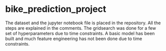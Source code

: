 # bike_prediction_project
The dataset and the jupyter notebook file is placed in the repository. All the steps are explained in the comments.
The gridsearch was done for a few set of hyperparameters due to time constraints.
A basic model has been built and much feature engineering has not been done due to time constraints.
